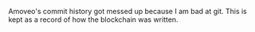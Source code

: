 Amoveo's commit history got messed up because I am bad at git.
This is kept as a record of how the blockchain was written.
